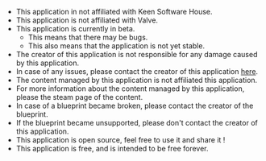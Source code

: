 - This application in not affiliated with Keen Software House.
- This application is not affiliated with Valve.
- This application is currently in beta.
    - This means that there may be bugs.
    - This also means that the application is not yet stable.
- The creator of this application is not responsible for any damage caused by this application.
- In case of any issues, please contact the creator of this application [here](https://github.com/T0ine34/Blueprint-Manager/issues/new).
- The content managed by this application is not affiliated this application.
- For more information about the content managed by this application, please the steam page of the content.
- In case of a blueprint became broken, please contact the creator of the blueprint.
- If the blueprint became unsupported, please don't contact the creator of this application.
- This application is open source, feel free to use it and share it !
- This application is free, and is intended to be free forever.
